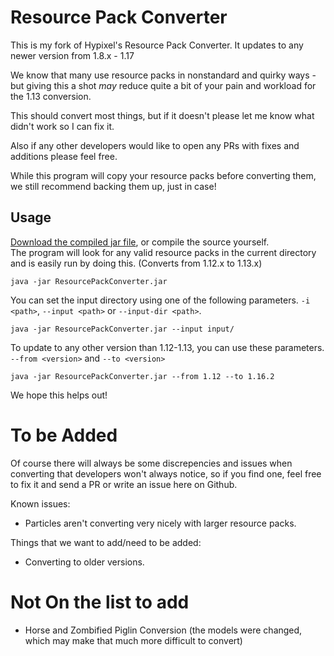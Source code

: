 # Resource Pack Converter


This is my fork of Hypixel's Resource Pack Converter. It updates to any newer version from 1.8.x - 1.17

We know that many use resource packs in nonstandard and quirky ways - but giving this a shot *may* reduce quite a bit of your pain and workload for the 1.13 conversion.

This should convert most things, but if it doesn't please let me know what didn't work so I can fix it.

Also if any other developers would like to open any PRs with fixes and additions please feel free.

While this program will copy your resource packs before converting them, we still recommend backing them up, just in case!

## Usage
[Download the compiled jar file](https://github.com/agentdid127/ResourcePackConverter/releases/latest), or compile the source yourself.  
The program will look for any valid resource packs in the current directory and is easily run by doing this.
(Converts from 1.12.x to 1.13.x)

    java -jar ResourcePackConverter.jar

You can set the input directory using one of the following parameters.
`-i <path>`, `--input <path>` or `--input-dir <path>`.

    java -jar ResourcePackConverter.jar --input input/
	
To update to any other version than 1.12-1.13, you can use these parameters.
`--from <version>` and `--to <version>`

	java -jar ResourcePackConverter.jar --from 1.12 --to 1.16.2

We hope this helps out!



# To be Added
Of course there will always be some discrepencies and issues when converting that developers won't always notice, so if you find one, feel free to fix it and send a PR or write an issue here on Github.

Known issues:
 - Particles aren't converting very nicely with larger resource packs.

Things that we want to add/need to be added:
 - Converting to older versions.

# Not On the list to add

 - Horse and Zombified Piglin Conversion (the models were changed, which may make that much more difficult to convert)
